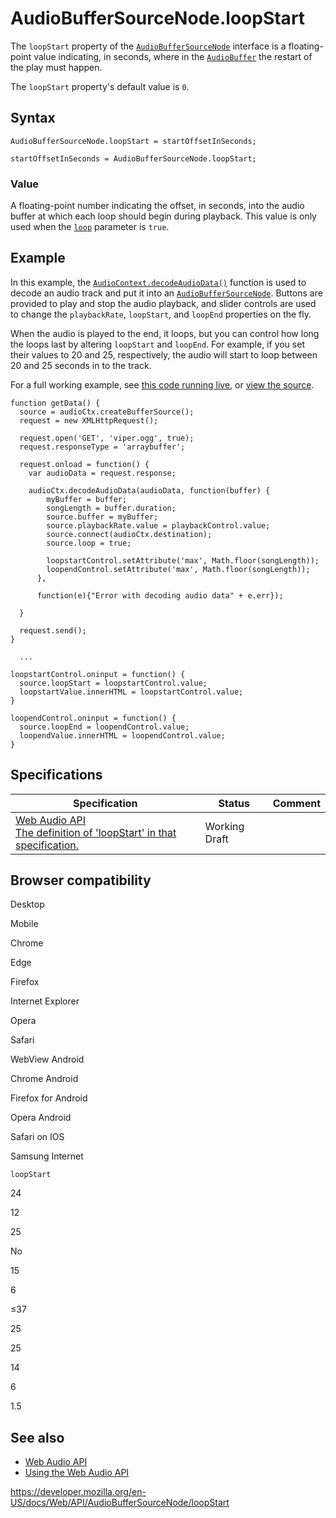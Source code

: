 # AudioBufferSourceNode.loopStart

The `loopStart` property of the [`AudioBufferSourceNode`](../audiobuffersourcenode) interface is a floating-point value indicating, in seconds, where in the [`AudioBuffer`](../audiobuffer) the restart of the play must happen.

The `loopStart` property's default value is `0`.

## Syntax

    AudioBufferSourceNode.loopStart = startOffsetInSeconds;

    startOffsetInSeconds = AudioBufferSourceNode.loopStart;

### Value

A floating-point number indicating the offset, in seconds, into the audio buffer at which each loop should begin during playback. This value is only used when the [`loop`](loop) parameter is `true`.

## Example

In this example, the [`AudioContext.decodeAudioData()`](../baseaudiocontext/decodeaudiodata) function is used to decode an audio track and put it into an [`AudioBufferSourceNode`](../audiobuffersourcenode). Buttons are provided to play and stop the audio playback, and slider controls are used to change the `playbackRate`, `loopStart`, and `loopEnd` properties on the fly.

When the audio is played to the end, it loops, but you can control how long the loops last by altering `loopStart` and `loopEnd`. For example, if you set their values to 20 and 25, respectively, the audio will start to loop between 20 and 25 seconds in to the track.

For a full working example, see [this code running live](https://mdn.github.io/webaudio-examples/decode-audio-data/), or [view the source](https://github.com/mdn/webaudio-examples/tree/master/decode-audio-data).

    function getData() {
      source = audioCtx.createBufferSource();
      request = new XMLHttpRequest();

      request.open('GET', 'viper.ogg', true);
      request.responseType = 'arraybuffer';

      request.onload = function() {
        var audioData = request.response;

        audioCtx.decodeAudioData(audioData, function(buffer) {
            myBuffer = buffer;
            songLength = buffer.duration;
            source.buffer = myBuffer;
            source.playbackRate.value = playbackControl.value;
            source.connect(audioCtx.destination);
            source.loop = true;

            loopstartControl.setAttribute('max', Math.floor(songLength));
            loopendControl.setAttribute('max', Math.floor(songLength));
          },

          function(e){"Error with decoding audio data" + e.err});

      }

      request.send();
    }

      ...

    loopstartControl.oninput = function() {
      source.loopStart = loopstartControl.value;
      loopstartValue.innerHTML = loopstartControl.value;
    }

    loopendControl.oninput = function() {
      source.loopEnd = loopendControl.value;
      loopendValue.innerHTML = loopendControl.value;
    }

## Specifications

<table><thead><tr class="header"><th>Specification</th><th>Status</th><th>Comment</th></tr></thead><tbody><tr class="odd"><td><a href="https://webaudio.github.io/web-audio-api/#dom-audiobuffersourcenode-loopstart">Web Audio API<br />
<span class="small">The definition of 'loopStart' in that specification.</span></a></td><td><span class="spec-wd">Working Draft</span></td><td></td></tr></tbody></table>

## Browser compatibility

Desktop

Mobile

Chrome

Edge

Firefox

Internet Explorer

Opera

Safari

WebView Android

Chrome Android

Firefox for Android

Opera Android

Safari on IOS

Samsung Internet

`loopStart`

24

12

25

No

15

6

≤37

25

25

14

6

1.5

## See also

- [Web Audio API](../web_audio_api)
- [Using the Web Audio API](../web_audio_api/using_web_audio_api)

<a href="https://developer.mozilla.org/en-US/docs/Web/API/AudioBufferSourceNode/loopStart" class="_attribution-link">https://developer.mozilla.org/en-US/docs/Web/API/AudioBufferSourceNode/loopStart</a>
